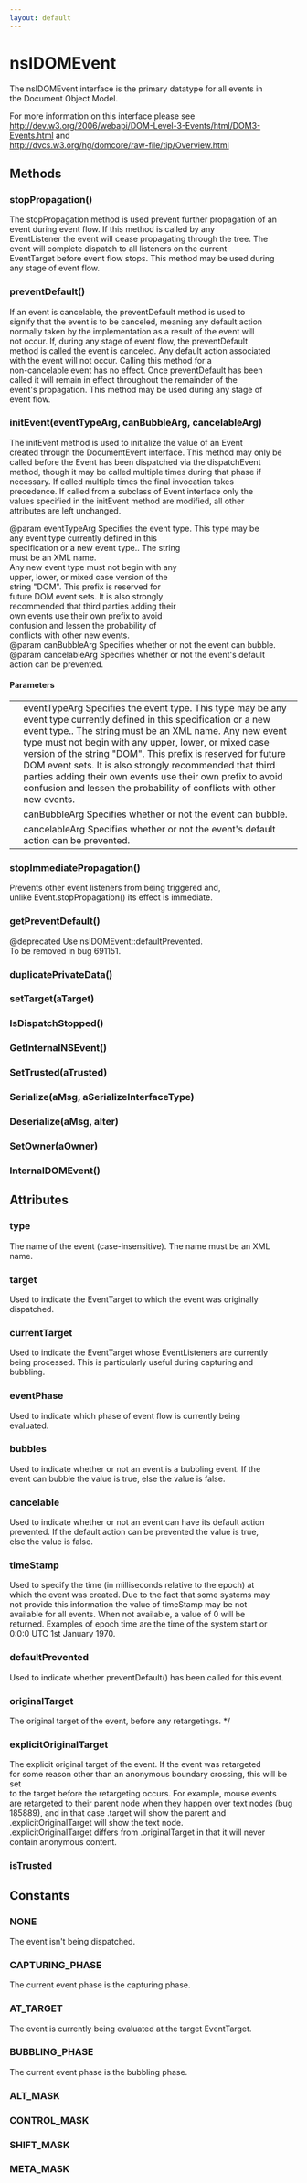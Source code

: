 ```yaml
---
layout: default
---
```


# nsIDOMEvent #
  
The nsIDOMEvent interface is the primary datatype for all events in  
the Document Object Model.  
  
For more information on this interface please see   
http://dev.w3.org/2006/webapi/DOM-Level-3-Events/html/DOM3-Events.html and  
http://dvcs.w3.org/hg/domcore/raw-file/tip/Overview.html  
  

## Methods ##

### stopPropagation() ###
  
The stopPropagation method is used prevent further propagation of an   
event during event flow. If this method is called by any   
EventListener the event will cease propagating through the tree. The   
event will complete dispatch to all listeners on the current   
EventTarget before event flow stops. This method may be used during   
any stage of event flow.  
  

### preventDefault() ###
  
If an event is cancelable, the preventDefault method is used to   
signify that the event is to be canceled, meaning any default action   
normally taken by the implementation as a result of the event will   
not occur. If, during any stage of event flow, the preventDefault   
method is called the event is canceled. Any default action associated   
with the event will not occur. Calling this method for a   
non-cancelable event has no effect. Once preventDefault has been   
called it will remain in effect throughout the remainder of the   
event's propagation. This method may be used during any stage of   
event flow.  
  

### initEvent(eventTypeArg, canBubbleArg, cancelableArg) ###
  
The initEvent method is used to initialize the value of an Event   
created through the DocumentEvent interface. This method may only be   
called before the Event has been dispatched via the dispatchEvent   
method, though it may be called multiple times during that phase if   
necessary. If called multiple times the final invocation takes   
precedence. If called from a subclass of Event interface only the   
values specified in the initEvent method are modified, all other   
attributes are left unchanged.  
  
@param   eventTypeArg Specifies the event type. This type may be   
                      any event type currently defined in this   
                      specification or a new event type.. The string   
                      must be an XML name.  
                      Any new event type must not begin with any   
                      upper, lower, or mixed case version of the   
                      string "DOM". This prefix is reserved for   
                      future DOM event sets. It is also strongly   
                      recommended that third parties adding their   
                      own events use their own prefix to avoid   
                      confusion and lessen the probability of   
                      conflicts with other new events.  
@param   canBubbleArg Specifies whether or not the event can bubble.  
@param   cancelableArg Specifies whether or not the event's default   
                       action can be prevented.  
  

#### Parameters ####

<table>

<tr>
<td></td>
<td>eventTypeArg Specifies the event type. This type may be   
                      any event type currently defined in this   
                      specification or a new event type.. The string   
                      must be an XML name.  
                      Any new event type must not begin with any   
                      upper, lower, or mixed case version of the   
                      string "DOM". This prefix is reserved for   
                      future DOM event sets. It is also strongly   
                      recommended that third parties adding their   
                      own events use their own prefix to avoid   
                      confusion and lessen the probability of   
                      conflicts with other new events.  
</td>
</tr>

<tr>
<td></td>
<td>canBubbleArg Specifies whether or not the event can bubble.  
</td>
</tr>

<tr>
<td></td>
<td>cancelableArg Specifies whether or not the event's default   
                       action can be prevented.  
</td>
</tr>

</table>

### stopImmediatePropagation() ###
  
Prevents other event listeners from being triggered and,  
unlike Event.stopPropagation() its effect is immediate.  
  

### getPreventDefault() ###
  
@deprecated Use nsIDOMEvent::defaultPrevented.  
To be removed in bug 691151.  
  

### duplicatePrivateData() ###

### setTarget(aTarget) ###

### IsDispatchStopped() ###

### GetInternalNSEvent() ###

### SetTrusted(aTrusted) ###

### Serialize(aMsg, aSerializeInterfaceType) ###

### Deserialize(aMsg, aIter) ###

### SetOwner(aOwner) ###

### InternalDOMEvent() ###

## Attributes ##

### type ###
  
The name of the event (case-insensitive). The name must be an XML   
name.  
  

### target ###
  
Used to indicate the EventTarget to which the event was originally   
dispatched.  
  

### currentTarget ###
  
Used to indicate the EventTarget whose EventListeners are currently   
being processed. This is particularly useful during capturing and   
bubbling.  
  

### eventPhase ###
  
Used to indicate which phase of event flow is currently being   
evaluated.  
  

### bubbles ###
  
Used to indicate whether or not an event is a bubbling event. If the   
event can bubble the value is true, else the value is false.  
  

### cancelable ###
  
Used to indicate whether or not an event can have its default action   
prevented. If the default action can be prevented the value is true,   
else the value is false.  
  

### timeStamp ###
  
Used to specify the time (in milliseconds relative to the epoch) at   
which the event was created. Due to the fact that some systems may   
not provide this information the value of timeStamp may be not   
available for all events. When not available, a value of 0 will be   
returned. Examples of epoch time are the time of the system start or   
0:0:0 UTC 1st January 1970.  
  

### defaultPrevented ###
  
Used to indicate whether preventDefault() has been called for this event.  
  

### originalTarget ###
 The original target of the event, before any retargetings. */  

### explicitOriginalTarget ###
  
The explicit original target of the event.  If the event was retargeted  
for some reason other than an anonymous boundary crossing, this will be set  
to the target before the retargeting occurs.  For example, mouse events  
are retargeted to their parent node when they happen over text nodes (bug  
185889), and in that case .target will show the parent and  
.explicitOriginalTarget will show the text node.  
.explicitOriginalTarget differs from .originalTarget in that it will never  
contain anonymous content.  
  

### isTrusted ###

## Constants ##

### NONE ###
  
The event isn't being dispatched.  
  

### CAPTURING_PHASE ###
  
The current event phase is the capturing phase.  
  

### AT_TARGET ###
  
The event is currently being evaluated at the target EventTarget.  
  

### BUBBLING_PHASE ###
  
The current event phase is the bubbling phase.  
  

### ALT_MASK ###

### CONTROL_MASK ###

### SHIFT_MASK ###

### META_MASK ###
